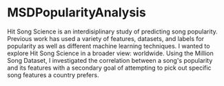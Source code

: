 # MSDPopularityAnalysis
Hit Song Science is an interdisiplinary study of predicting song popularity. Previous work has used a variety of features, datasets, and labels for popularity as well as different machine learning techniques. I wanted to explore Hit Song Science in a broader view: worldwide. Using the Million Song Dataset, I investigated the correlation between a song's popularity and its features with a secondary goal of attempting to pick out specific song features a country prefers.

